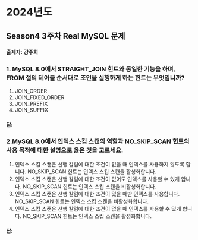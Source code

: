 # 2024년도
## Season4 3주차 Real MySQL 문제
#### 출제자: 강주희

### 1. MySQL 8.0에서 STRAIGHT_JOIN 힌트와 동일한 기능을 하며, FROM 절의 테이블 순서대로 조인을 실행하게 하는 힌트는 무엇입니까?
1. JOIN_ORDER
2. JOIN_FIXED_ORDER
3. JOIN_PREFIX
4. JOIN_SUFFIX

#### 답: 

### 2.MySQL 8.0에서 인덱스 스킵 스캔의 역할과 NO_SKIP_SCAN 힌트의 사용 목적에 대한 설명으로 옳은 것을 고르세요.
1. 인덱스 스킵 스캔은 선행 칼럼에 대한 조건이 없을 때 인덱스를 사용하지 않도록 합니다. NO_SKIP_SCAN 힌트는 인덱스 스킵 스캔을 활성화합니다.
2. 인덱스 스킵 스캔은 선행 칼럼에 대한 조건이 없어도 인덱스를 사용할 수 있게 합니다. NO_SKIP_SCAN 힌트는 인덱스 스킵 스캔을 비활성화합니다.
3. 인덱스 스킵 스캔은 선행 칼럼에 대한 조건이 있을 때만 인덱스를 사용합니다. NO_SKIP_SCAN 힌트는 인덱스 스킵 스캔을 비활성화합니다.
4. 인덱스 스킵 스캔은 선행 칼럼에 대한 조건이 없을 때 인덱스를 사용할 수 있게 합니다. NO_SKIP_SCAN 힌트는 인덱스 스킵 스캔을 활성화합니다.

#### 답: 
